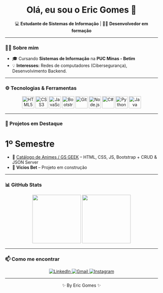 <h1 align="center">Olá, eu sou o Eric Gomes 👋</h1>

<p align="center">
💻 <strong>Estudante de Sistemas de Informação</strong> | 👨‍💻 <strong>Desenvolvedor em formação</strong> <br>
</p>

---

### 👨‍🎓 Sobre mim

- 🎓 Cursando **Sistemas de Informação** na **PUC Minas - Betim**
- 💡 **Interesses:** Redes de computadores (Cibersegurança), Desenvolvimento Backend.

---

### ⚙ Tecnologias & Ferramentas

<p align="center">
  <img src="https://cdn.jsdelivr.net/gh/devicons/devicon/icons/html5/html5-original.svg" width="40px" title="HTML5"/>
  <img src="https://cdn.jsdelivr.net/gh/devicons/devicon/icons/css3/css3-original.svg" width="40px" title="CSS3"/>
  <img src="https://cdn.jsdelivr.net/gh/devicons/devicon/icons/javascript/javascript-original.svg" width="40px" title="JavaScript"/>
  <img src="https://cdn.jsdelivr.net/gh/devicons/devicon/icons/bootstrap/bootstrap-original.svg" width="40px" title="Bootstrap"/>
  <img src="https://cdn.jsdelivr.net/gh/devicons/devicon/icons/git/git-original.svg" width="40px" title="Git"/>
  <img src="https://cdn.jsdelivr.net/gh/devicons/devicon/icons/nodejs/nodejs-original.svg" width="40px" title="Node.js"/>
  <img src="https://cdn.jsdelivr.net/gh/devicons/devicon/icons/csharp/csharp-original.svg" width="40px" title="C#"/>
  <img src="https://cdn.jsdelivr.net/gh/devicons/devicon/icons/python/python-original.svg" width="40px" title="Python"/>
  <img src="https://cdn.jsdelivr.net/gh/devicons/devicon/icons/java/java-original.svg" width="40px" title="Java"/>


</p>

---

### 🚀 Projetos em Destaque
# 1º Semestre
- 🔹 [Catálogo de Animes / GS GEEK](https://github.com/ogomesz/GS-GEEK) – HTML, CSS, JS, Bootstrap + CRUD & JSON Server
- 🔹 **Vícios Bet** – Projeto em construção

---

### 📊 GitHub Stats

<p align="center">
  <img height="160em" src="https://github-readme-stats.vercel.app/api?username=ogomesz&show_icons=true&theme=github_dark&count_private=true"/>
  <img height="160em" src="https://github-readme-stats.vercel.app/api/top-langs/?username=ogomesz&layout=compact&langs_count=7&theme=github_dark"/>
</p>

---

### 📫 Como me encontrar

<p align="center">
  <a href="https://www.linkedin.com/in/eric-gomes-52158b359/" target="_blank">
    <img src="https://img.shields.io/badge/LinkedIn-0077B5?style=flat-square&logo=linkedin&logoColor=white" alt="LinkedIn"/>
  </a>
  <a href="mailto:eric.gcordeiro16@gmail.com">
    <img src="https://img.shields.io/badge/Email-D14836?style=flat-square&logo=gmail&logoColor=white" alt="Gmail"/>
  </a>
  <a href="https://www.instagram.com/ericgomessz/" target="_blank">
    <img src="https://img.shields.io/badge/Instagram-E4405F?style=flat-square&logo=instagram&logoColor=white" alt="Instagram"/>
  </a>
</p>

---

<p align="center">✨ By Eric Gomes ✨</p>
